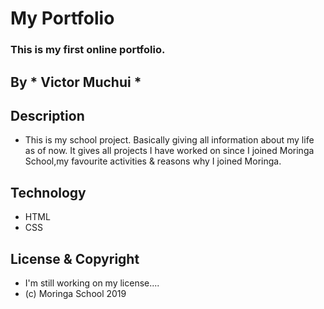 # My Portfolio
### This is my first online portfolio.
## By * Victor Muchui *
## Description
* This is my school project. Basically giving all information about my life as of now. It gives all projects I have worked on since I joined Moringa School,my favourite activities & reasons why I joined Moringa.
## Technology
* HTML
* CSS
## License & Copyright
* I'm still working on my license....
* (c) Moringa School 2019
